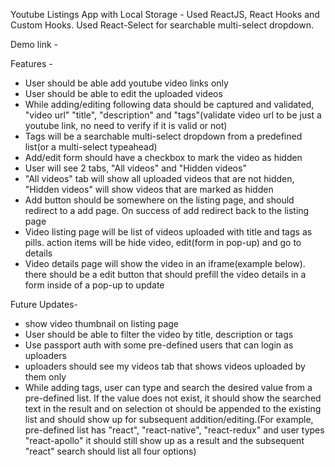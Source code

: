 
Youtube Listings App with Local Storage - Used ReactJS, React Hooks and Custom Hooks. Used React-Select for searchable multi-select dropdown.

Demo link - 

Features - 
- User should be able add youtube video links only
- User should be able to edit the uploaded videos
- While adding/editing following data should be captured and validated, "video url" "title", "description" and "tags"(validate video url to be just a youtube link, no need to verify if it is valid or not)
- Tags will be a searchable multi-select dropdown from a predefined list(or a multi-select typeahead)
- Add/edit form should have a checkbox to mark the video as hidden
- User will see 2 tabs, "All videos" and "Hidden videos"
- "All videos" tab will show all uploaded videos that are not hidden, "Hidden videos" will show videos that are marked as hidden
- Add button should be somewhere on the listing page, and should redirect to a add page. On success of add redirect back to the listing page
- Video listing page will be list of videos uploaded with title and tags as pills. action items will  be hide video, edit(form in pop-up) and go to details
- Video details page will show the video in an iframe(example below). there should be a edit button that should prefill the video details in a form inside of a pop-up to update


Future Updates-
- show video thumbnail on listing page
- User should be able to filter the video by title, description or tags
- Use passport auth with some pre-defined users that can login as uploaders
- uploaders should see my videos tab that shows videos uploaded by them only
- While adding tags, user can type and search the desired value from a pre-defined list. If the value does not exist, it should show the searched text in the result and on selection ot should be appended to the existing list and should show up for subsequent addition/editing.(For example, pre-defined list has "react", "react-native", "react-redux" and user types "react-apollo" it should still show up as a result and the subsequent "react" search should list all four options)
